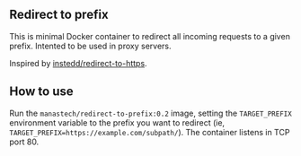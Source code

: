 ## Redirect to prefix

This is minimal Docker container to redirect all incoming requests to a given prefix. Intented to be used in proxy servers.

Inspired by [instedd/redirect-to-https](https://github.com/instedd/redirect-to-https).

## How to use

Run the `manastech/redirect-to-prefix:0.2` image, setting the `TARGET_PREFIX` environment variable to the prefix you want to redirect (ie, `TARGET_PREFIX=https://example.com/subpath/`). The container listens in TCP port 80.
